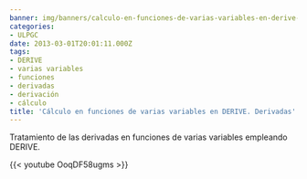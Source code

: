 ```yaml
---
banner: img/banners/calculo-en-funciones-de-varias-variables-en-derive-derivadas.jpg
categories:
- ULPGC
date: 2013-03-01T20:01:11.000Z
tags:
- DERIVE
- varias variables
- funciones
- derivadas
- derivación
- cálculo
title: 'Cálculo en funciones de varias variables en DERIVE. Derivadas'
---
```


Tratamiento de las derivadas en funciones de varias variables empleando DERIVE.

{{< youtube OoqDF58ugms >}}
